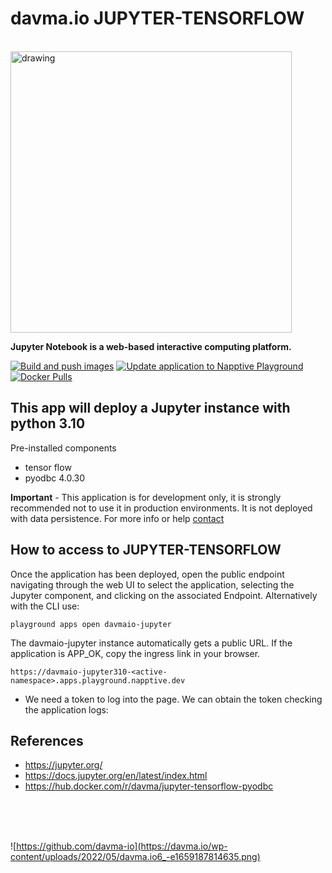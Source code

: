 # davma.io JUPYTER-TENSORFLOW

</br>

<!-- ![https://github.com/davma-io](https://www.gstatic.com/devrel-devsite/prod/v0e5fe81d770a1c83a74ae94cff5f78c2b690ac595b30fc2439f12b56fdf9fe78/tensorflow/images/lockup.svg) -->
<img src="https://www.gstatic.com/devrel-devsite/prod/v0e5fe81d770a1c83a74ae94cff5f78c2b690ac595b30fc2439f12b56fdf9fe78/tensorflow/images/lockup.svg" alt="drawing" width="450"/> 

__Jupyter Notebook is a web-based interactive computing platform.__

[![Build and push images](https://github.com/davma-io-images/jupyter-tensorflow-pyodbc/actions/workflows/docker-image.yml/badge.svg)](https://github.com/davma-io-images/jupyter-tensorflow-pyodbc/actions/workflows/docker-image.yml)
[![Update application to Napptive Playground](https://github.com/davma-io-templates/jupyter-templates/actions/workflows/jupiterTF-napptive-push.yml/badge.svg)](https://github.com/davma-io-templates/jupyter-templates/actions/workflows/jupiterTF-napptive-push.yml)
[![Docker Pulls](https://img.shields.io/docker/pulls/davma/jupyter-tensorflow-pyodbc?logo=docker&logoColor=white)](https://hub.docker.com/r/davma/jupyter-tensorflow-pyodbc)  

## This app will deploy a Jupyter instance with python 3.10

Pre-installed components

- tensor flow
- pyodbc 4.0.30


__Important__ - This application is for development only, it is strongly recommended not to use it in production environments. It is not deployed with data persistence. For more info or help [contact](mailto:contact@davma.io)

## How to access to JUPYTER-TENSORFLOW

Once the application has been deployed, open the public endpoint navigating through the web UI to select the application, selecting the Jupyter component, and clicking on the associated Endpoint. Alternatively with the CLI use:

```
playground apps open davmaio-jupyter
```

The davmaio-jupyter instance automatically gets a public URL. If the application is APP_OK, copy the ingress link in your browser. 

```
https://davmaio-jupyter310-<active-namespace>.apps.playground.napptive.dev
```

- We need a token to log into the page. We can obtain the token checking the application logs:


## References
* https://jupyter.org/
* https://docs.jupyter.org/en/latest/index.html
* https://hub.docker.com/r/davma/jupyter-tensorflow-pyodbc
</br>
</br>
</br>

![https://github.com/davma-io](https://davma.io/wp-content/uploads/2022/05/davma.io6_-e1659187814635.png)
</br>
</br>
</br>